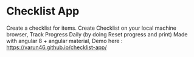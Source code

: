 # Checklist App

Create a checklist for items. 
Create Checklist on your local machine browser, 
Track Progress Daily (by doing Reset progress and print)
Made with angular 8 + angular material, 
Demo here : https://varun46.github.io/checklist-app/
